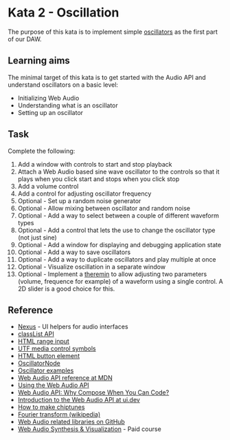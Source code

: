 # Kata 2 - Oscillation

The purpose of this kata is to implement simple [oscillators](https://en.wikipedia.org/wiki/Oscillation) as the first part of our DAW.

## Learning aims

The minimal target of this kata is to get started with the Audio API and understand oscillators on a basic level:

* Initializing Web Audio
* Understanding what is an oscillator
* Setting up an oscillator

## Task

Complete the following:

1. Add a window with controls to start and stop playback
2. Attach a Web Audio based sine wave oscillator to the controls so that it plays when you click start and stops when you click stop
3. Add a volume control
4. Add a control for adjusting oscillator frequency
5. Optional - Set up a random noise generator
6. Optional - Allow mixing between oscillator and random noise
7. Optional - Add a way to select between a couple of different waveform types
8. Optional - Add a control that lets the use to change the oscillator type (not just sine)
9. Optional - Add a window for displaying and debugging application state
10. Optional - Add a way to save oscillators
11. Optional - Add a way to duplicate oscillators and play multiple at once
12. Optional - Visualize oscillation in a separate window
13. Optional - Implement a [theremin](https://en.wikipedia.org/wiki/Theremin) to allow adjusting two parameters (volume, frequence for example) of a waveform using a single control. A 2D slider is a good choice for this.

## Reference

* [Nexus](https://nexus-js.github.io/ui/) - UI helpers for audio interfaces
* [classList API](https://developer.mozilla.org/en-US/docs/Web/API/Element/classList)
* [HTML range input](https://developer.mozilla.org/en-US/docs/Web/HTML/Element/input/range)
* [UTF media control symbols](https://en.wikipedia.org/wiki/Media_control_symbols)
* [HTML button element](https://developer.mozilla.org/en-US/docs/Web/HTML/Element/button)
* [OscillatorNode](https://developer.mozilla.org/en-US/docs/Web/API/OscillatorNode)
* [Oscillator examples](https://codepen.io/jonoliver/pen/NoawPv)
* [Web Audio API reference at MDN](https://developer.mozilla.org/en-US/docs/Web/API/Web_Audio_API)
* [Using the Web Audio API](https://developer.mozilla.org/en-US/docs/Web/API/Web_Audio_API/Using_Web_Audio_API)
* [Web Audio API: Why Compose When You Can Code?](https://www.toptal.com/web/web-audio-api-tutorial)
* [Introduction to the Web Audio API at ui.dev](https://ui.dev/web-audio-api)
* [How to make chiptunes](https://soundation.com/music-genres/how-to-make-chiptunes)
* [Fourier transform (wikipedia)](https://en.wikipedia.org/wiki/Fourier_transform)
* [Web Audio related libraries on GitHub](https://github.com/topics/webaudio-api?l=javascript)
* [Web Audio Synthesis & Visualization](https://frontendmasters.com/courses/web-audio/) - Paid course

